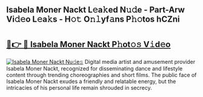 ## Isabela Moner Nackt L𝚎a𝚔ed N𝚞𝚍e - Part-Arw Vi𝚍𝚎o L𝚎a𝚔s - H𝚘𝚝 O𝚗𝚕yf𝚊ns P𝚑𝚘tos hCZni

# <h2><a href="http://kf0r96.oniu.top/?m=Isabela+Moner+Nackt">🔗👉 🔴 Isabela Moner Nackt P𝚑ot𝚘𝚜 V𝚒d𝚎o</a></h2>

[![Isabela Moner Nackt Nu𝚍e𝚜](https://i.imgur.com/0qMVB7G.gif)](http://kf0r96.oniu.top/?m=Isabela+Moner+Nackt)
Digital media artist and amusement provider Isabela Moner Nackt, recognized for disseminating dance and lifestyle content through trending choreographies and short films. The public face of Isabela Moner Nackt exudes a friendly and relatable energy, but the intricacies of his personal life remain shrouded in secrecy.  
